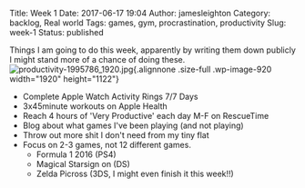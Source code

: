 Title: Week 1
Date: 2017-06-17 19:04
Author: jamesleighton
Category: backlog, Real world
Tags: games, gym, procrastination, productivity
Slug: week-1
Status: published

Things I am going to do this week, apparently by writing them down publicly I might stand more of a chance of doing these.![productivity-1995786\_1920.jpg](https://jamesleighton.files.wordpress.com/2017/06/productivity-1995786_1920.jpg){.alignnone .size-full .wp-image-920 width="1920" height="1122"}

-   Complete Apple Watch Activity Rings 7/7 Days
-   3x45minute workouts on Apple Health
-   Reach 4 hours of 'Very Productive' each day M-F on RescueTime
-   Blog about what games I've been playing (and not playing)
-   Throw out more shit I don't need from my tiny flat
-   Focus on 2-3 games, not 12 different games.
    -   Formula 1 2016 (PS4)
    -   Magical Starsign on (DS)
    -   Zelda Picross (3DS, I might even finish it this week!!)

